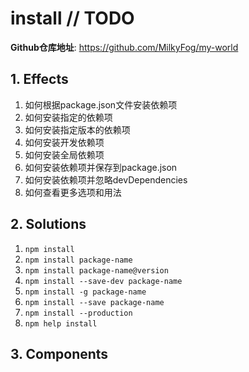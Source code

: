 # install // TODO

**Github仓库地址**: <https://github.com/MilkyFog/my-world>

## 1. **Effects**

1. 如何根据package.json文件安装依赖项
2. 如何安装指定的依赖项
3. 如何安装指定版本的依赖项
4. 如何安装开发依赖项
5. 如何安装全局依赖项
6. 如何安装依赖项并保存到package.json
7. 如何安装依赖项并忽略devDependencies
8. 如何查看更多选项和用法

## 2. **Solutions**

1. `npm install`
2. `npm install package-name`
3. `npm install package-name@version`
4. `npm install --save-dev package-name`
5. `npm install -g package-name`
6. `npm install --save package-name`
7. `npm install --production`
8. `npm help install`

## 3. **Components**

